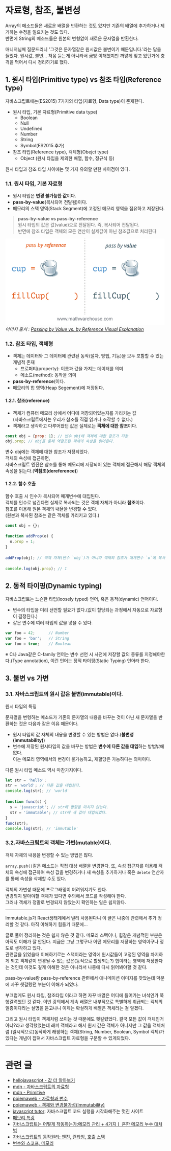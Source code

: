 # 자료형, 참조, 불변성

Array의 메소드들은 새로운 배열을 반환하는 것도 있지만 기존의 배열에 추가하거나 제거하는 수정을 일으키는 것도 있다.  
반면에 String의 메소드들은 원본의 변형없이 새로운 문자열을 반환한다. 

매니저님께 질문드리니 '그것은 문자열같은 원시값은 불변이기 때문입니다.'라는 답을 들었다. 원시값, 불변... 처음 듣는게 아니라서 금방 이해했지만 까맣게 잊고 있던거에 충격을 먹어서 다시 정리하기로 했다. 

## 1. 원시 타입(Primitive type) vs 참조 타입(Reference type)

자바스크립트에는(ES2015) 7가지의 타입(자료형, Data type)이 존재한다.

+ 원시 타입, 기본 자료형(Primitive data type)
  - Boolean
  - Null
  - Undefined
  - Number
  - String
  - Symbol(ES2015 추가)
+ 참조 타입(Reference type), 객체형(Obejct type)
  - Object (원시 타입을 제외한 배열, 함수, 정규식 등)

원시 타입과 참조 타입 사이에는 몇 가지 유의할 만한 차이점이 있다.

### 1.1. 원시 타입, 기본 자료형

+ 원시 타입은 **변경 불가능한 값**이다.
+ **pass-by-value**(복사되어 전달됨)이다.
+ 메모리의 스택 영역(Stack Segment)에 고정된 메모리 영역을 점유하고 저장된다.

> **pass-by-value vs pass-by-reference**  
원시 타입의 값은 값(value)으로 전달된다. 즉, 복사되어 전달된다.  
반면에 참조 타입은 객체의 모든 연산이 실제값이 아닌 참조값으로 처리된다

![pass by reference vs pass by value animation](../asset/pass-by-reference-vs-pass-by-value-animation.gif)  
<cite>이미지 출처 : [Passing by Value vs. by Reference Visual Explanation](https://blog.penjee.com/passing-by-value-vs-by-reference-java-graphical/)</cite>

### 1.2. 참조 타입, 객체형

+ 객체는 데이터와 그 데이터에 관련된 동작(절차, 방법, 기능)을 모두 포함할 수 있는 개념적 존재
  - 프로퍼티(property): 이름과 값을 가지는 데이터를 의미
  - 메소드(method): 동작을 의미
+ **pass-by-reference**(이다.
+ 메모리의 힙 영역(Heap Segement)에 저장된다.

#### 1.2.1. 참조(reference)

- 객체가 컴퓨터 메모리 상에서 어디에 저장되어있는지를 가리키는 값  
(자바스크립트에서는 우리가 참조를 직접 읽거나 조작할 수 없다.)
- 객체라고 생각하고 다루어왔던 값은 실제로는 **객체에 대한 참조**이다.

```js
const obj = {prop: 1}; // 변수 obj에 객체에 대한 참조가 저장
obj.prop; // obj를 통해 역참조된 객체의 속성을 읽어온다.
```
변수 obj에는 객체에 대한 참조가 저장되었다.  
객체의 속성에 접근하면,  
자바스크립트 엔진은 참조를 통해 메모리에 저장되어 있는 객체에 접근해서 해당 객체의 속성을 읽는다.(**역참조(dereference)**)

#### 1.2.2. 함수 호출

함수 호출 시 인수가 복사되어 매개변수에 대입된다.  
객체를 인수로 넘긴다면 실제로 복사되는 것은 객체 자체가 아니라 **참조**이다.  
참조를 이용해 원본 객체의 내욜을 변경할 수 있다.  
(원본과 복사된 참조는 같은 객체를 가리키고 있다.)

```js
const obj = {};

function addProp(o) {
  o.prop = 1;
}

addProp(obj); // 객체 자체(변수 `obj`)가 아니라 객체의 참조가 매개변수 `o`에 복사된다.

console.log(obj.prop); // 1
```

## 2. 동적 타이핑(Dynamic typing)

자바스크립트는 느슨한 타입(loosely typed) 언어, 혹은 동적(dynamic) 언어이다.
- 변수의 타입을 미리 선언할 필요가 없다.(값이 할당되는 과정에서 자동으로 자료형이 결정된다.)
- 같은 변수에 여러 타입의 값을 넣을 수 있다.

```js
var foo = 42;      // Number
var foo = 'bar';   // String
var foo = true;    // Boolean
```

※ C나 Java같은 C-family 언어는 변수 선언 시 사전에 저장할 값의 종류를 지정해야한다.(Type annotation), 이런 언어는 정적 타이핑(Static Typing) 언어라 한다.

## 3. 불변 vs 가변

### 3.1. 자바스크립트의 원시 값은 불변(immutable)이다.

원시 타입의 특징  

문자열을 변형하는 메소드가 기존의 문자열의 내용을 바꾸는 것이 아닌 새 문자열을 반환하는 것은 다음과 같은 이유 때문이다.

+ 원시 타입의 값 자체의 내용을 변경할 수 있는 방법은 없다.(**불변성(immutability)**)  
+ 변수에 저장된 원시타입의 값을 바꾸는 방법은 **변수에 다른 값을 대입**하는 방법밖에 없다.  
이는 메모리 영역에서의 변경이 불가능하고, 재할당은 가능하다는 의미이다.

다른 원시 타입 메소드 역시 마찬가지이다.  

```js
let str = 'hello';
str = 'world'; // 다른 값을 대입한다.
console.log(str); // 'world'

function func(s) {
  s = 'javascript'; // str에 영향을 미치지 않는다.
  str = 'immutable'; // str에 새 값이 대입되었다.
}
func(str);
console.log(str); // 'immutable'
```

### 3.2.자바스크립트의 객체는 가변(mutable)이다.

객체 자체의 내용을 변경할 수 있는 방법은 많다.  

`array.push()`같은 메소드는 직접 대상 배열을 변경한다. 또, 속성 접근자를 이용해 객체의 속성에 접근하여 속성 값을 변경하거나 새 속성을 추가하거나 혹은 `delete` 연산자를 통해 속성을 삭제할 수도 있다.

객체의 가변성 때문에 프로그래밍이 어려워지기도 한다.  
변경되지 말아야할 객체가 있다면 주의해서 코드를 작성해야 한다.  
그러나 객체가 정말로 변경되지 않았는지 확인하는 일은 쉽지않다.

---

Immutable.js가 React생태계에서 널리 사용된다니 이 글은 나중에 관련해서 추가 정리할 것 같다. 아직 이해하기 힘들기 때문에...

글로 풀어 정리하는 것은 쉽지 않은 것 같다. 메모리 스택이나, 힙같은 개념적인 부분은 아직도 이해가 잘 안된다. 지금은 그냥 그렇구나 어떤 메모리를 저장하는 영역이구나 정도로 생각하고 있다.  
관련글을 읽었을때 이해하기로는 스택이라는 영역에 원시값들이 고정된 영역을 차지하게 되고 객체같이 변경될 수 있는 값은(동적으로 할당되는?) 힙이라는 영역에 저장한다는 것인데 이것도 깊게 이해한 것은 아니라서 나중에 다시 읽어봐야할 것 같다.

pass-by-value랑 pass-by-reference 관련해서 애니메이션 이미지를 찾았는데 덕분에 자꾸 헷갈렸던 부분이 이해가 되었다. 

부끄럽게도 원시 타입, 참조타입 이라고 하면 자꾸 배열은 어디에 들어가는 녀석인가 쭉 헷갈려했던 것 같다. 이번 강의에서 계속 배열은 내부적으로 특별하게 취급되는 객체의 일종이다라는 설명을 듣고나니 이제는 확실하게 배열은 객체라는 걸 알겠다.

그리고 원시 타입이 객체처럼 쓰이는 것 때문에도 헷갈렸었다. 결국 모든 값이 객체인거 아냐?라고 생각했었는데 래퍼 객체라고 해서 원시 값은 객체가 아니지만 그 값을 객체처럼 (일시적으로)동작하게 래핑하는 객체(String, Number, Boolean, Symbol 객체)가 있다는 개념이 잡혀서 자바스크립트 자료형을 구분할 수 있게되었다.

---

# 관련 글

+ [hellojavascript - 값 더 알아보기](https://helloworldjavascript.net/pages/220-value-in-depth.html)
+ [mdn - 자바스크립트의 자료형](https://developer.mozilla.org/ko/docs/Web/JavaScript/Data_structures)
+ [mdn - Primitive](https://developer.mozilla.org/ko/docs/Glossary/Primitive)
+ [poiemaweb - 자료형과 변수](http://poiemaweb.com/js-data-type-variable)
+ [poiemaweb - 객체와 변경불가성(Immutability)](http://poiemaweb.com/js-immutability)
+ [javascript tutor](http://pythontutor.com/javascript.html#mode=edit): 자바스크립트 코드 실행을 시각화해주는 멋진 사이트
+ [메모리 특강](http://hacks.mozilla.or.kr/2017/11/a-crash-course-in-memory-management/)
+ [자바스크립트는 어떻게 작동하는가:메모리 관리 + 4가지ㅣ 흔한 메모리 누수 대처법](https://goo.gl/cfUVmr)
+ [자바스크립트의 동작원리: 엔진, 런타임, 호출 스택](https://joshua1988.github.io/web-development/translation/javascript/how-js-works-inside-engine/)
+ [변수와 스코프, 메모리](https://nolboo.kim/blog/2014/04/01/javascript-for-web-developer-4/)